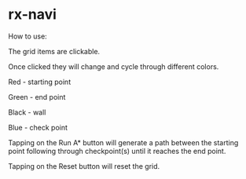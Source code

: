 # rx-navi

How to use:


The grid items are clickable.

Once clicked they will change and cycle through different colors.

Red - starting point

Green - end point

Black - wall

Blue - check point


Tapping on the Run A* button will generate a path between the starting point 
following through checkpoint(s) until it reaches the end point.

Tapping on the Reset button will reset the grid.
